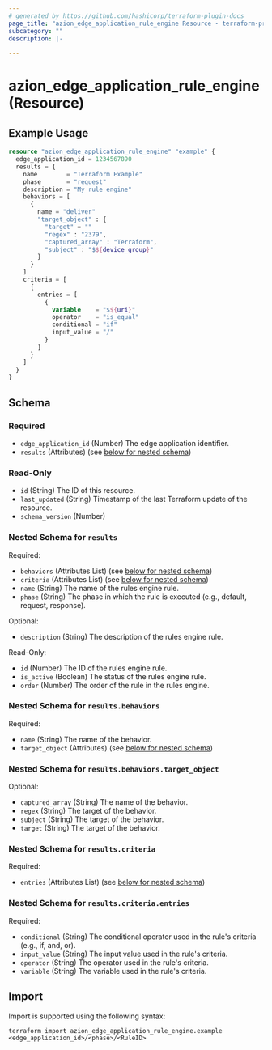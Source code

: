 ```yaml
---
# generated by https://github.com/hashicorp/terraform-plugin-docs
page_title: "azion_edge_application_rule_engine Resource - terraform-provider-azion"
subcategory: ""
description: |-
  
---
```


# azion_edge_application_rule_engine (Resource)



## Example Usage

```terraform
resource "azion_edge_application_rule_engine" "example" {
  edge_application_id = 1234567890
  results = {
    name        = "Terraform Example"
    phase       = "request"
    description = "My rule engine"
    behaviors = [
      {
        name = "deliver"
        "target_object" : {
          "target" = ""
          "regex" : "2379",
          "captured_array" : "Terraform",
          "subject" : "$${device_group}"
        }
      }
    ]
    criteria = [
      {
        entries = [
          {
            variable    = "$${uri}"
            operator    = "is_equal"
            conditional = "if"
            input_value = "/"
          }
        ]
      }
    ]
  }
}
```

<!-- schema generated by tfplugindocs -->
## Schema

### Required

- `edge_application_id` (Number) The edge application identifier.
- `results` (Attributes) (see [below for nested schema](#nestedatt--results))

### Read-Only

- `id` (String) The ID of this resource.
- `last_updated` (String) Timestamp of the last Terraform update of the resource.
- `schema_version` (Number)

<a id="nestedatt--results"></a>
### Nested Schema for `results`

Required:

- `behaviors` (Attributes List) (see [below for nested schema](#nestedatt--results--behaviors))
- `criteria` (Attributes List) (see [below for nested schema](#nestedatt--results--criteria))
- `name` (String) The name of the rules engine rule.
- `phase` (String) The phase in which the rule is executed (e.g., default, request, response).

Optional:

- `description` (String) The description of the rules engine rule.

Read-Only:

- `id` (Number) The ID of the rules engine rule.
- `is_active` (Boolean) The status of the rules engine rule.
- `order` (Number) The order of the rule in the rules engine.

<a id="nestedatt--results--behaviors"></a>
### Nested Schema for `results.behaviors`

Required:

- `name` (String) The name of the behavior.
- `target_object` (Attributes) (see [below for nested schema](#nestedatt--results--behaviors--target_object))

<a id="nestedatt--results--behaviors--target_object"></a>
### Nested Schema for `results.behaviors.target_object`

Optional:

- `captured_array` (String) The name of the behavior.
- `regex` (String) The target of the behavior.
- `subject` (String) The target of the behavior.
- `target` (String) The target of the behavior.



<a id="nestedatt--results--criteria"></a>
### Nested Schema for `results.criteria`

Required:

- `entries` (Attributes List) (see [below for nested schema](#nestedatt--results--criteria--entries))

<a id="nestedatt--results--criteria--entries"></a>
### Nested Schema for `results.criteria.entries`

Required:

- `conditional` (String) The conditional operator used in the rule's criteria (e.g., if, and, or).
- `input_value` (String) The input value used in the rule's criteria.
- `operator` (String) The operator used in the rule's criteria.
- `variable` (String) The variable used in the rule's criteria.

## Import

Import is supported using the following syntax:

```shell
terraform import azion_edge_application_rule_engine.example <edge_application_id>/<phase>/<RuleID>
```
